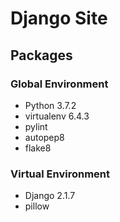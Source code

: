 # Django Site

## Packages

### Global Environment

- Python 3.7.2
- virtualenv 6.4.3
- pylint
- autopep8
- flake8

### Virtual Environment

- Django 2.1.7
- pillow
